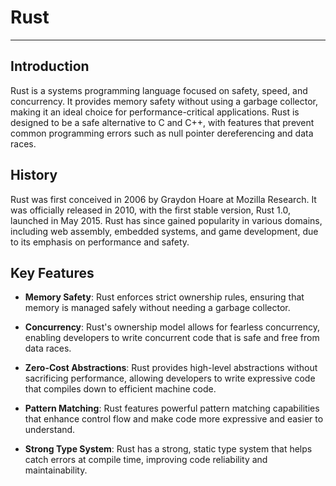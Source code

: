 # Rust
---
## Introduction

Rust is a systems programming language focused on safety, speed, and concurrency. It provides memory safety without using a garbage collector, making it an ideal choice for performance-critical applications. Rust is designed to be a safe alternative to C and C++, with features that prevent common programming errors such as null pointer dereferencing and data races.



## History

Rust was first conceived in 2006 by Graydon Hoare at Mozilla Research. It was officially released in 2010, with the first stable version, Rust 1.0, launched in May 2015. Rust has since gained popularity in various domains, including web assembly, embedded systems, and game development, due to its emphasis on performance and safety.



## Key Features

- **Memory Safety**: Rust enforces strict ownership rules, ensuring that memory is managed safely without needing a garbage collector.

- **Concurrency**: Rust's ownership model allows for fearless concurrency, enabling developers to write concurrent code that is safe and free from data races.

- **Zero-Cost Abstractions**: Rust provides high-level abstractions without sacrificing performance, allowing developers to write expressive code that compiles down to efficient machine code.

- **Pattern Matching**: Rust features powerful pattern matching capabilities that enhance control flow and make code more expressive and easier to understand.

- **Strong Type System**: Rust has a strong, static type system that helps catch errors at compile time, improving code reliability and maintainability.

